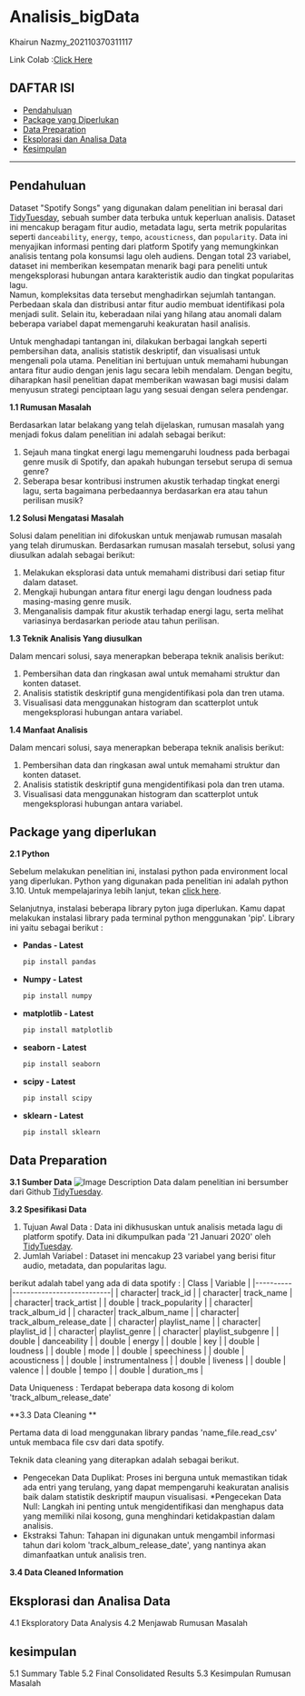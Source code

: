 # Analisis_bigData


Khairun Nazmy_202110370311117

Link Colab :[Click Here](https://colab.research.google.com/drive/1AbCdEfGhIjKlMnOpQrStUvWxYz123456)


**DAFTAR ISI**
----------------------

- [Pendahuluan](#pendahuluan)
- [Package yang Diperlukan](#package-yang-diperlukan)
- [Data Preparation](#data-preparation)
- [Eksplorasi dan Analisa Data](#eksplorasi-dan-analisa-data)
- [Kesimpulan](#kesimpulan)

---


**Pendahuluan**
---
Dataset "Spotify Songs" yang digunakan dalam penelitian ini berasal dari [TidyTuesday](https://github.com/rfordatascience/tidytuesday/blob/main/data/2020/2020-01-21/readme.md), sebuah sumber data terbuka untuk keperluan analisis. Dataset ini mencakup beragam fitur audio, metadata lagu, serta metrik popularitas seperti `danceability`, `energy`, `tempo`, `acousticness`, dan `popularity`. Data ini menyajikan informasi penting dari platform Spotify yang memungkinkan analisis tentang pola konsumsi lagu oleh audiens. Dengan total 23 variabel, dataset ini memberikan kesempatan menarik bagi para peneliti untuk mengeksplorasi hubungan antara karakteristik audio dan tingkat popularitas lagu.  
Namun, kompleksitas data tersebut menghadirkan sejumlah tantangan. Perbedaan skala dan distribusi antar fitur audio membuat identifikasi pola menjadi sulit. Selain itu, keberadaan nilai yang hilang atau anomali dalam beberapa variabel dapat memengaruhi keakuratan hasil analisis.  

Untuk menghadapi tantangan ini, dilakukan berbagai langkah seperti pembersihan data, analisis statistik deskriptif, dan visualisasi untuk mengenali pola utama. Penelitian ini bertujuan untuk memahami hubungan antara fitur audio dengan jenis lagu secara lebih mendalam. Dengan begitu, diharapkan hasil penelitian dapat memberikan wawasan bagi musisi dalam menyusun strategi penciptaan lagu yang sesuai dengan selera pendengar.

**1.1 Rumusan Masalah**

Berdasarkan latar belakang yang telah dijelaskan, rumusan masalah yang menjadi fokus dalam penelitian ini adalah sebagai berikut:

1. Sejauh mana tingkat energi lagu memengaruhi loudness pada berbagai genre musik di Spotify, dan apakah hubungan tersebut serupa di semua genre?
2. Seberapa besar kontribusi instrumen akustik terhadap tingkat energi lagu, serta bagaimana perbedaannya berdasarkan era atau tahun perilisan musik?
   
**1.2 Solusi Mengatasi Masalah**

Solusi dalam penelitian ini difokuskan untuk menjawab rumusan masalah yang telah dirumuskan. Berdasarkan rumusan masalah tersebut, solusi yang diusulkan adalah sebagai berikut:  

1. Melakukan eksplorasi data untuk memahami distribusi dari setiap fitur dalam dataset.  
2. Mengkaji hubungan antara fitur energi lagu dengan loudness pada masing-masing genre musik.  
3. Menganalisis dampak fitur akustik terhadap energi lagu, serta melihat variasinya berdasarkan periode atau tahun perilisan.
   
**1.3 Teknik Analisis Yang diusulkan**

Dalam mencari solusi, saya menerapkan beberapa teknik analisis berikut:  

1. Pembersihan data dan ringkasan awal untuk memahami struktur dan konten dataset.  
2. Analisis statistik deskriptif guna mengidentifikasi pola dan tren utama.  
3. Visualisasi data menggunakan histogram dan scatterplot untuk mengeksplorasi hubungan antara variabel.
   
**1.4 Manfaat Analisis**

Dalam mencari solusi, saya  menerapkan beberapa teknik analisis berikut:  

1. Pembersihan data dan ringkasan awal untuk memahami struktur dan konten dataset.  
2. Analisis statistik deskriptif guna mengidentifikasi pola dan tren utama.  
3. Visualisasi data menggunakan histogram dan scatterplot untuk mengeksplorasi hubungan antara variabel.  


**Package yang diperlukan**
--

**2.1 Python**

Sebelum melakukan penelitian ini, instalasi python pada environment local yang diperlukan. Python yang digunakan pada penelitian ini adalah python 3.10. Untuk mempelajarinya lebih lanjut, tekan [click here](https://www.python.org/downloads/release/python-3100/).

Selanjutnya, instalasi beberapa library pyton juga diperlukan. Kamu dapat melakukan instalasi library pada terminal python menggunakan 'pip'. Library ini yaitu sebagai berikut :
- **Pandas - Latest**
  ```bash
  pip install pandas

- **Numpy - Latest**
  ```bash
  pip install numpy

- **matplotlib - Latest**
  ```bash
  pip install matplotlib

- **seaborn - Latest**
  ```bash
  pip install seaborn

- **scipy - Latest**
  ```bash
  pip install scipy


- **sklearn - Latest**
  ```bash
  pip install sklearn


**Data Preparation**
--
**3.1 Sumber Data**
![Image Description](https://camo.githubusercontent.com/77e4a074311b53e10682a43b1385ca71ca7701136dcd9817602be08ff50c2ffe/68747470733a2f2f696d616765732e756e73706c6173682e636f6d2f70686f746f2d313439353433343934323231342d3962353235626261373465393f69786c69623d72622d312e322e3126697869643d65794a6863484266615751694f6a45794d446439266175746f3d666f726d6174266669743d63726f7026773d3133353026713d3830)
Data dalam penelitian ini bersumber dari Github [TidyTuesday](https://github.com/rfordatascience/tidytuesday/blob/main/data/2020/2020-01-21/readme.md).

**3.2 Spesifikasi Data**
1. Tujuan Awal Data : Data ini dikhususkan untuk analisis metada lagu di platform spotify. Data ini dikumpulkan pada '21 Januari 2020' oleh [TidyTuesday](https://github.com/rfordatascience/tidytuesday/blob/main/data/2020/2020-01-21/readme.md).
2. Jumlah Variabel : Dataset ini mencakup 23 variabel yang berisi fitur audio, metadata, dan popularitas lagu.

berikut adalah tabel yang ada di data spotify : 
| Class    | Variable                  |
|----------|---------------------------|
| character| track_id                  |
| character| track_name                |
| character| track_artist              |
| double   | track_popularity          |
| character| track_album_id            |
| character| track_album_name          |
| character| track_album_release_date  |
| character| playlist_name             |
| character| playlist_id               |
| character| playlist_genre            |
| character| playlist_subgenre         |
| double   | danceability              |
| double   | energy                    |
| double   | key                       |
| double   | loudness                  |
| double   | mode                      |
| double   | speechiness               |
| double   | acousticness              |
| double   | instrumentalness          |
| double   | liveness                  |
| double   | valence                   |
| double   | tempo                     |
| double   | duration_ms               |



Data Uniqueness : Terdapat beberapa data kosong di kolom 'track_album_release_date'


   
**3.3 Data Cleaning **

Pertama data di load menggunakan library pandas 'name_file.read_csv' untuk membaca file csv dari data spotify.

Teknik data cleaning yang diterapkan adalah sebagai berikut.

* Pengecekan Data Duplikat: Proses ini berguna untuk memastikan tidak ada entri yang terulang, yang dapat mempengaruhi keakuratan analisis baik dalam statistik deskriptif maupun visualisasi.
*Pengecekan Data Null: Langkah ini penting untuk mengidentifikasi dan menghapus data yang memiliki nilai kosong, guna menghindari ketidakpastian dalam analisis.
* Ekstraksi Tahun: Tahapan ini digunakan untuk mengambil informasi tahun dari kolom 'track_album_release_date', yang nantinya akan dimanfaatkan untuk analisis tren.


**3.4 Data Cleaned Information**

Eksplorasi dan Analisa Data
--
4.1 Eksploratory Data Analysis
4.2 Menjawab Rumusan Masalah

kesimpulan 
--
5.1 Summary Table
5.2 Final Consolidated Results
5.3 Kesimpulan Rumusan Masalah
